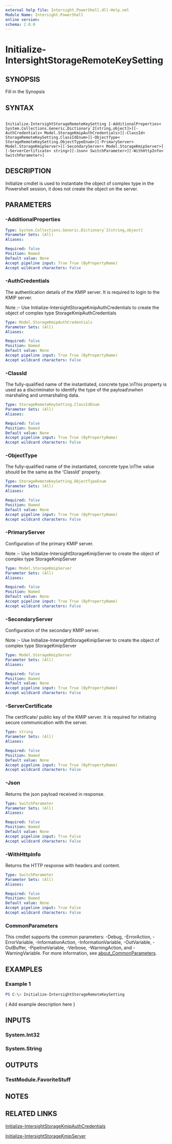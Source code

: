 ```yaml
---
external help file: Intersight.PowerShell.dll-Help.xml
Module Name: Intersight.PowerShell
online version:
schema: 2.0.0
---
```


# Initialize-IntersightStorageRemoteKeySetting

## SYNOPSIS
Fill in the Synopsis

## SYNTAX

```

Initialize-IntersightStorageRemoteKeySetting [-AdditionalProperties< System.Collections.Generic.Dictionary`2[string,object]>][-AuthCredentials< Model.StorageKmipAuthCredentials>][-ClassId< StorageRemoteKeySetting.ClassIdEnum>][-ObjectType< StorageRemoteKeySetting.ObjectTypeEnum>][-PrimaryServer< Model.StorageKmipServer>][-SecondaryServer< Model.StorageKmipServer>][-ServerCertificate< string>][-Json< SwitchParameter>][-WithHttpInfo< SwitchParameter>]

```

## DESCRIPTION

Initialize cmdlet is used to instantiate the object of complex type in the Powershell session, it does not create the object on the server.

## PARAMETERS

### -AdditionalProperties


```yaml
Type: System.Collections.Generic.Dictionary`2[string,object]
Parameter Sets: (All)
Aliases:

Required: false
Position: Named
Default value: None
Accept pipeline input: True True (ByPropertyName)
Accept wildcard characters: False
```

### -AuthCredentials
The authentication details of the KMIP server. It is required to login to the KMIP server.

Note :- Use Initialize-IntersightStorageKmipAuthCredentials to create the object of complex type StorageKmipAuthCredentials

```yaml
Type: Model.StorageKmipAuthCredentials
Parameter Sets: (All)
Aliases:

Required: false
Position: Named
Default value: None
Accept pipeline input: True True (ByPropertyName)
Accept wildcard characters: False
```

### -ClassId
The fully-qualified name of the instantiated, concrete type.\nThis property is used as a discriminator to identify the type of the payload\nwhen marshaling and unmarshaling data.

```yaml
Type: StorageRemoteKeySetting.ClassIdEnum
Parameter Sets: (All)
Aliases:

Required: false
Position: Named
Default value: None
Accept pipeline input: True True (ByPropertyName)
Accept wildcard characters: False
```

### -ObjectType
The fully-qualified name of the instantiated, concrete type.\nThe value should be the same as the &apos;ClassId&apos; property.

```yaml
Type: StorageRemoteKeySetting.ObjectTypeEnum
Parameter Sets: (All)
Aliases:

Required: false
Position: Named
Default value: None
Accept pipeline input: True True (ByPropertyName)
Accept wildcard characters: False
```

### -PrimaryServer
Configuration of the primary KMIP server.

Note :- Use Initialize-IntersightStorageKmipServer to create the object of complex type StorageKmipServer

```yaml
Type: Model.StorageKmipServer
Parameter Sets: (All)
Aliases:

Required: false
Position: Named
Default value: None
Accept pipeline input: True True (ByPropertyName)
Accept wildcard characters: False
```

### -SecondaryServer
Configuration of the secondary KMIP server.

Note :- Use Initialize-IntersightStorageKmipServer to create the object of complex type StorageKmipServer

```yaml
Type: Model.StorageKmipServer
Parameter Sets: (All)
Aliases:

Required: false
Position: Named
Default value: None
Accept pipeline input: True True (ByPropertyName)
Accept wildcard characters: False
```

### -ServerCertificate
The certificate/ public key of the KMIP server. It is required for initiating secure communication with the server.

```yaml
Type: string
Parameter Sets: (All)
Aliases:

Required: false
Position: Named
Default value: None
Accept pipeline input: True True (ByPropertyName)
Accept wildcard characters: False
```

### -Json
Returns the json payload received in response.

```yaml
Type: SwitchParameter
Parameter Sets: (All)
Aliases:

Required: false
Position: Named
Default value: None
Accept pipeline input: True False
Accept wildcard characters: False
```

### -WithHttpInfo
Returns the HTTP response with headers and content.

```yaml
Type: SwitchParameter
Parameter Sets: (All)
Aliases:

Required: false
Position: Named
Default value: None
Accept pipeline input: True False
Accept wildcard characters: False
```


### CommonParameters
This cmdlet supports the common parameters: -Debug, -ErrorAction, -ErrorVariable, -InformationAction, -InformationVariable, -OutVariable, -OutBuffer, -PipelineVariable, -Verbose, -WarningAction, and -WarningVariable. For more information, see [about_CommonParameters](http://go.microsoft.com/fwlink/?LinkID=113216).

## EXAMPLES

### Example 1
```powershell
PS C:\> Initialize-IntersightStorageRemoteKeySetting
```

{ Add example description here }

## INPUTS

### System.Int32

### System.String

## OUTPUTS

### TestModule.FavoriteStuff

## NOTES

## RELATED LINKS

[Initialize-IntersightStorageKmipAuthCredentials](./Initialize-IntersightStorageKmipAuthCredentials.md)

[Initialize-IntersightStorageKmipServer](./Initialize-IntersightStorageKmipServer.md)
